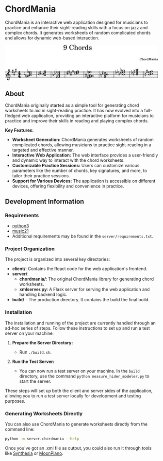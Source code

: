 # ChordMania

ChordMania is an interactive web application designed for musicians to practice and enhance their sight-reading skills with a focus on jazz and complex chords. It generates worksheets of random complicated chords and allows for dynamic web-based interaction.

![sample worksheet](sample.png)

## About

ChordMania originally started as a simple tool for generating chord worksheets to aid in sight-reading practice. It has now evolved into a full-fledged web application, providing an interactive platform for musicians to practice and improve their skills in reading and playing complex chords.

**Key Features:**

- **Worksheet Generation:** ChordMania generates worksheets of random complicated chords, allowing musicians to practice sight-reading in a targeted and effective manner.
- **Interactive Web Application:** The web interface provides a user-friendly and dynamic way to interact with the chord worksheets.
- **Customizable Practice Sessions:** Users can customize various parameters like the number of chords, key signatures, and more, to tailor their practice sessions.
- **Support for Various Devices:** The application is accessible on different devices, offering flexibility and convenience in practice.

## Development Information

### Requirements

- [python3](https://www.python.org/downloads/)
- [music21](http://web.mit.edu/music21/)
- Additional requirements may be found in the `server/requirements.txt`.

### Project Organization

The project is organized into several key directories:

- **client/**: Contains the React code for the web application's frontend.
- **server/**: 
  - **chordmania/**: The original ChordMania library for generating chord worksheets.
  - **xmlserver.py**: A Flask server for serving the web application and handling backend logic.
- **build/** - The production directory. It contains the build the final build.

### Installation

The installation and running of the project are currently handled through an ad-hoc series of steps. Follow these instructions to set up and run a test server on your machine:

1. **Prepare the Server Directory:**
   - Run `./build.sh`.

5. **Run the Test Server:**
   - You can now run a test server on your machine. In the `build` directory, use the command `python measure_hider_modeler.py` to start the server.

These steps will set up both the client and server sides of the application, allowing you to run a test server locally for development and testing purposes.

### Generating Worksheets Directly

You can also use ChordMania to generate worksheets directly from the command line:

   ```bash
   python -m server.chordmania --help
   ```

Once you've got an .xml file as output, you could also run it through tools like [Synthesia](https://synthesiagame.com/) or [MoonPiano](https://mp-app.praisethemoon.org/).
